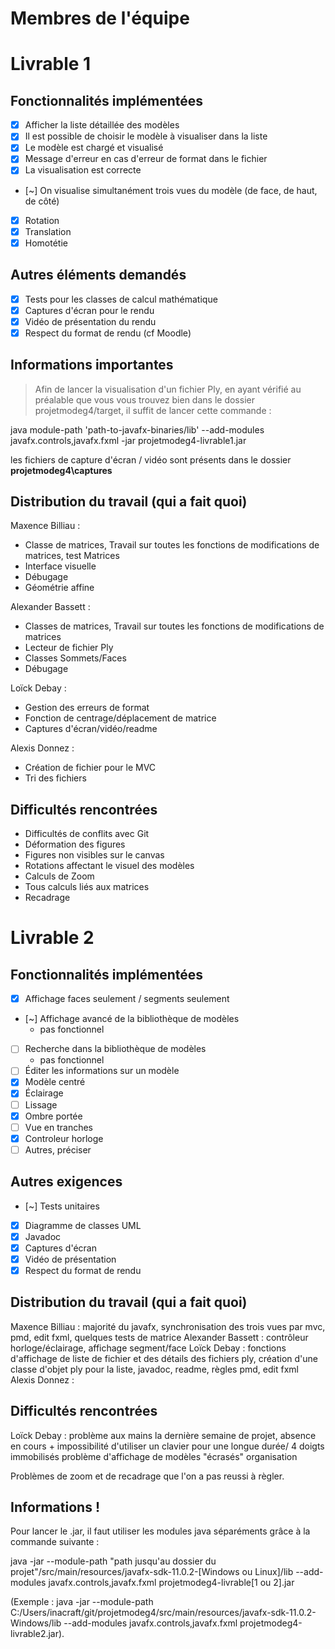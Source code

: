 # Membres de l'équipe

# Livrable 1

## Fonctionnalités implémentées

- [x] Afficher la liste détaillée des modèles
- [x] Il est possible de choisir le modèle à visualiser dans la liste
- [x] Le modèle est chargé et visualisé
- [x] Message d'erreur en cas d'erreur de format dans le fichier
- [x] La visualisation est correcte
- [~] On visualise simultanément trois vues du modèle (de face, de haut, de côté)
- [x] Rotation
- [x] Translation
- [x] Homotétie

## Autres éléments demandés

- [x] Tests pour les classes de calcul mathématique
- [x] Captures d'écran pour le rendu
- [x] Vidéo de présentation du rendu
- [x] Respect du format de rendu (cf Moodle)

## Informations importantes

>Afin de lancer la visualisation d'un fichier Ply, en ayant vérifié au préalable que vous vous trouvez bien dans le dossier projetmodeg4/target, il suffit de lancer cette commande :

>
java module-path 'path-to-javafx-binaries/lib' --add-modules javafx.controls,javafx.fxml -jar projetmodeg4-livrable1.jar

 les fichiers de capture d'écran / vidéo sont présents dans le dossier **projetmodeg4\captures**
 
## Distribution du travail (qui a fait quoi)

Maxence Billiau : 

- Classe de matrices, Travail sur toutes les fonctions de modifications de matrices, test Matrices
- Interface visuelle
- Débugage
- Géométrie affine

Alexander Bassett :

- Classes de matrices, Travail sur toutes les fonctions de modifications de matrices
- Lecteur de fichier Ply
- Classes Sommets/Faces
- Débugage

Loïck Debay : 

- Gestion des erreurs de format 
- Fonction de centrage/déplacement de matrice 
- Captures d'écran/vidéo/readme

Alexis Donnez :

- Création de fichier pour le MVC
- Tri des fichiers
 
## Difficultés rencontrées

- Difficultés de conflits avec Git
- Déformation des figures 
- Figures non visibles sur le canvas 
- Rotations affectant le visuel des modèles
- Calculs de Zoom 
- Tous calculs liés aux matrices
- Recadrage

# Livrable 2

## Fonctionnalités implémentées


- [x] Affichage faces seulement / segments seulement
- [~] Affichage avancé de la bibliothèque de modèles 
   - pas fonctionnel
- [ ] Recherche dans la bibliothèque de modèles
   - pas fonctionnel
- [ ] Éditer les informations sur un modèle
- [x] Modèle centré
- [x] Éclairage
- [ ] Lissage
- [x] Ombre portée
- [ ] Vue en tranches
- [x] Controleur horloge
- [ ] Autres, préciser

## Autres exigences

- [~] Tests unitaires
- [x] Diagramme de classes UML
- [x] Javadoc
- [x] Captures d'écran
- [x] Vidéo de présentation
- [x] Respect du format de rendu

## Distribution du travail (qui a fait quoi)
Maxence Billiau : majorité du javafx, synchronisation des trois vues par mvc, pmd, edit fxml, quelques tests de matrice
Alexander Bassett : contrôleur horloge/éclairage, affichage segment/face
Loïck Debay : fonctions d'affichage de liste de fichier et des détails des fichiers ply, création d'une classe d'objet ply pour la liste, javadoc, readme, règles pmd, edit fxml
Alexis Donnez :

## Difficultés rencontrées

Loïck Debay : problème aux mains la dernière semaine de projet, absence en cours + impossibilité d'utiliser un clavier pour une longue durée/ 4 doigts immobilisés
problème d'affichage de modèles "écrasés"
organisation

Problèmes de zoom et de recadrage que l'on a pas reussi à règler.

## Informations !

Pour lancer le .jar, il faut utiliser les modules java séparéments grâce à la commande suivante :

java -jar --module-path "path jusqu'au dossier du projet"/src/main/resources/javafx-sdk-11.0.2-[Windows ou Linux]/lib --add-modules javafx.controls,javafx.fxml projetmodeg4-livrable[1 ou 2].jar

(Exemple : java -jar --module-path C:/Users/inacraft/git/projetmodeg4/src/main/resources/javafx-sdk-11.0.2-Windows/lib --add-modules javafx.controls,javafx.fxml projetmodeg4-livrable2.jar).

